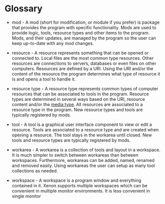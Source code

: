 # Glossary

* mod - A mod (short for modification, or module if you prefer) is package that 
provides the program with specific functionality. Mods are used to provide
logic, tools, resource types and other items to the program. Mods, and their
updates, are managed by the program so the user can keep up-to-date with any
mod changes.

* resource - A resource represents something that can be opened or connected to.
Local files are the most common type resources. Other resources are connections 
to servers, databases or even files on other computers. Resources are defined
by a URI. Using the URI and/or the content of the resource the program 
determines what type of resource it is and opens a tool to handle it.

* resource type - A resource type represents common types of computer resources
that can be associated to tools in the program. Resource types are determined
in several ways based on the URI, resource content and/or the 
[media type](https://developer.mozilla.org/en-US/docs/Glossary/MIME_type). All
resources are associated to a resource type in the program. New resource types
and tools are typically registered by mods.

* tool - A tool is a graphical user interface component to view or edit a 
resource. Tools are associated to a resource type and are created when opening a 
resource. The tool stays in the workarea until closed. New tools and resource
types are typically registered by mods.

* workarea - A workarea is a collection of tools and layout in a workspace. It 
is much simpler to switch between workareas than between workspaces. 
Furthermore, workareas can be added, named, renamed and removed easily. Using 
workareas the user can setup as many tool collections as needed.

* workspace - A workspace is a program window and everything contained in it. 
Xenon supports multiple workspaces which can be convenient in multiple monitor
environments. It is less convenient in single monitor

